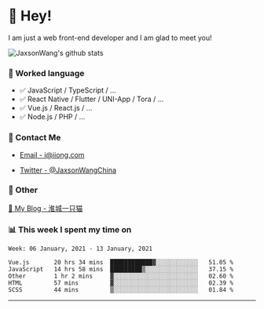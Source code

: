 # 👋 Hey!

I am just a web front-end developer and I am glad to meet you!

![JaxsonWang's github stats](https://github-readme-stats.vercel.app/api?username=JaxsonWang&&show_icons=true&&title_color=1abc9c&&icon_color=1abc9c)


### 📝 Worked language

- ✅ JavaScript / TypeScript / ...
- ✅ React Native / Flutter / UNI-App / Tora / ...
- ✅ Vue.js / React.js / ...
- ✅ Node.js / PHP / ...

### 📮 Contact Me

- [Email - i@iiong.com](mailto:i@iiong.com)

- [Twitter - @JaxsonWangChina](https://twitter.com/JaxsonWangChina)

### 🤪 Other

[📌 My Blog - 淮城一只猫](https://iiong.com)

### 📊 This week I spent my time on

<!--START_SECTION:waka-->
```text
Week: 06 January, 2021 - 13 January, 2021

Vue.js       20 hrs 34 mins  ████████████▓░░░░░░░░░░░░   51.05 % 
JavaScript   14 hrs 58 mins  █████████▒░░░░░░░░░░░░░░░   37.15 % 
Other        1 hr 2 mins     ▓░░░░░░░░░░░░░░░░░░░░░░░░   02.60 % 
HTML         57 mins         ▓░░░░░░░░░░░░░░░░░░░░░░░░   02.39 % 
SCSS         44 mins         ▒░░░░░░░░░░░░░░░░░░░░░░░░   01.84 % 
```
<!--END_SECTION:waka-->

---

